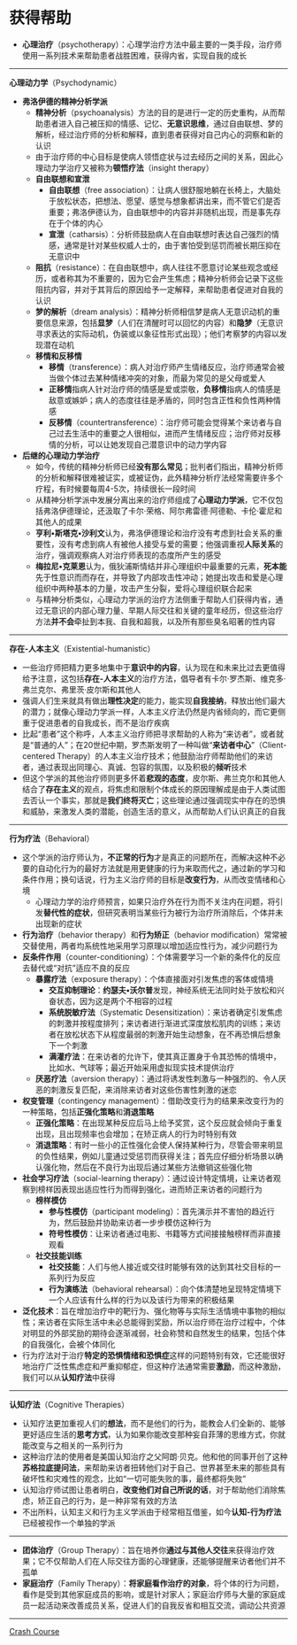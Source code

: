 # 获得帮助
* **心理治疗**（psychotherapy）：心理学治疗方法中最主要的一类手段，治疗师使用一系列技术来帮助患者战胜困难，获得内省，实现自我的成长
---
**心理动力学**（Psychodynamic）
* **弗洛伊德的精神分析学派**
  * **精神分析**（psychoanalysis）方法的目的是进行一定的历史重构，从而帮助患者进入自己被压抑的情感、记忆、**无意识思维**，通过自由联想、梦的解析，经过治疗师的分析和解释，直到患者获得对自己内心的洞察和新的认识
  * 由于治疗师的中心目标是使病人领悟症状与过去经历之间的关系，因此心理动力学治疗又被称为**顿悟疗法**（insight therapy）
  * **自由联想和宣泄**
    * **自由联想**（free association）：让病人很舒服地躺在长椅上，大脑处于放松状态，把想法、愿望、感觉与想象都讲出来，而不管它们是否重要；弗洛伊德认为，自由联想中的内容并非随机出现，而是事先存在于个体的内心
    * **宣泄**（catharsis）：分析师鼓励病人在自由联想时表达自己强烈的情感，通常是针对某些权威人士的，由于害怕受到惩罚而被长期压抑在无意识中
  * **阻抗**（resistance）：在自由联想中，病人往往不愿意讨论某些观念或经历，或者称其为不重要的，因为它会产生焦虑；精神分析师会记录下这些阻抗内容，并对于其背后的原因给予一定解释，来帮助患者促进对自我的认识
  * **梦的解析**（dream analysis）：精神分析师相信梦是病人无意识动机的重要信息来源，包括**显梦**（人们在清醒时可以回忆的内容）和**隐梦**（无意识寻求表达的实际动机，伪装或以象征性形式出现）；他们考察梦的内容以发现潜在动机
  * **移情和反移情**
    * **移情**（transference）：病人对治疗师产生情绪反应，治疗师通常会被当做个体过去某种情绪冲突的对象，而最为常见的是父母或爱人
    * **正移情**指病人针对治疗师的情感是爱或崇敬，**负移情**指病人的情感是敌意或嫉妒；病人的态度往往是矛盾的，同时包含正性和负性两种情感
    * **反移情**（countertransference）：治疗师可能会觉得某个来访者与自己过去生活中的重要之人很相似，进而产生情绪反应；治疗师对反移情的分析，可以让她发现自己潜意识中的动力学内容
* **后继的心理动力学治疗**
  * 如今，传统的精神分析师已经**没有那么常见**；批判者们指出，精神分析师的分析和解释很难被证实，或被证伪，此外精神分析疗法经常需要许多个疗程，有时候要每周4-5次，持续很长一段时间
  * 从精神分析学派中发展分离出来的治疗师组成了**心理动力学派**，它不仅包括弗洛伊德理论，还汲取了卡尔·荣格、阿尔弗雷德·阿德勒、卡伦·霍尼和其他人的成果
  * **亨利•斯塔克•沙利文**认为，弗洛伊德理论和治疗没有考虑到社会关系的重要性，没有考虑到病人有被他人接受与爱的需要；他强调重视**人际关系**的治疗，强调观察病人对治疗师表现的态度所产生的感受
  * **梅拉尼•克莱恩**认为，俄狄浦斯情结并非心理组织中最重要的元素，**死本能**先于性意识而而存在，并导致了内部攻击性冲动；她提出攻击和爱是心理组织中两种基本的力量，攻击产生分裂，爱将心理组织联合起来
  * 与精神分析类似，心理动力学派的治疗方法侧重于帮助人们获得内省，通过无意识的内部心理力量、早期人际交往和关键的童年经历，但这些治疗方法**并不会**牵扯到本我、自我和超我，以及所有那些臭名昭著的性内容
---
**存在-人本主义**（Existential-humanistic）
  * 一些治疗师把精力更多地集中于**意识中的内容**，认为现在和未来比过去更值得给予注意，这包括**存在-人本主义**的治疗方法，倡导者有卡尔·罗杰斯、维克多·弗兰克尔、弗里茨·皮尔斯和其他人
  * 强调人们生来就具有做出**理性决定**的能力，能实现**自我接纳**，释放出他们最大的潜力；就像心理动力学派一样，人本主义疗法仍然是内省倾向的，而它更侧重于促进患者的自我成长，而不是治疗疾病
  * 比起“患者”这个称呼，人本主义治疗师把寻求帮助的人称为“来访者”，或者就是“普通的人”；在20世纪中期，罗杰斯发明了一种叫做“**来访者中心**”（Client-centered Therapy）的人本主义治疗技术；他鼓励治疗师帮助他们的来访者，通过表现出同理心、真诚、包容的氛围，以及积极的**倾听**技术
  *  但这个学派的其他治疗师则更多怀着**悲观的态度**，皮尔斯、弗兰克尔和其他人结合了**存在主义**的观点，将焦虑和限制个体成长的原因理解成是由于人类试图去否认一个事实，那就是**我们终将灭亡**；这些理论通过强调现实中存在的恐惧和威胁，来激发人类的潜能，创造生活的意义，从而帮助人们认识真正的自我
---
**行为疗法**（Behavioral）
* 这个学派的治疗师认为，**不正常的行为**才是真正的问题所在，而解决这种不必要的自动化行为的最好方法就是用更健康的行为来取而代之，通过新的学习和条件作用；换句话说，行为主义治疗师的目标是**改变行为**，从而改变情绪和心境
  * 心理动力学的治疗师预言，如果只治疗外在行为而不关注内在问题，将引发**替代性的症状**，但研究表明当某些行为被行为治疗所消除后，个体并未出现新的症状
* **行为治疗**（behavior therapy）和**行为矫正**（behavior modification）常常被交替使用，两者均系统性地采用学习原理以增加适应性行为，减少问题行为
* **反条件作用**（counter-conditioning）：个体需要学习一个新的条件化的反应去替代或“对抗”适应不良的反应
  * **暴露疗法**（exposure therapy）：个体直接面对引发焦虑的客体或情境
    * **交互抑制理论**：**约瑟夫•沃尔普**发现，神经系统无法同时处于放松和兴奋状态，因为这是两个不相容的过程
    * **系统脱敏疗法**（Systematic Desensitization）：来访者确定引发焦虑的刺激并按程度排列；来访者进行渐进式深度放松肌肉的训练；来访者在放松状态下从程度最弱的刺激开始生动想象，在不再恐惧后想象下一个刺激
    * **满灌疗法**：在来访者的允许下，使其真正置身于令其恐怖的情境中，比如水、气球等；最近开始采用虚拟现实技术提供治疗
  * **厌恶疗法**（aversion therapy）：通过将诱发性刺激与一种强烈的、令人厌恶的刺激反复匹配，来消除来访者对这些伤害性刺激的迷恋
* **权变管理**（contingency management）：借助改变行为的结果来改变行为的一种策略，包括**正强化策略**和**消退策略**
  * **正强化策略**：在出现某种反应后马上给予奖赏，这个反应就会倾向于重复出现，且出现频率也会增加；在矫正病人的行为时特别有效
  * **消退策略**：有时一些小的正性强化会使人保持某种行为，尽管会带来明显的负性结果，例如儿童通过受惩罚而获得关注；首先应仔细分析场景以确认强化物，然后在不良行为出现后通过某些方法撤销这些强化物
* **社会学习疗法**（social-learning therapy）：通过设计特定情境，让来访者观察到榜样因表现出适应性行为而得到强化，进而矫正来访者的问题行为
  * **榜样模仿**
    * **参与性模仿**（participant modeling）：首先演示并不害怕的趋近行为，然后鼓励并协助来访者一步步模仿这种行为
    * **符号性模仿**：让来访者通过电影、书籍等方式间接接触榜样而非直接观看
  * **社交技能训练**
    * **社交技能**：人们与他人接近或交往时能够有效的达到其社交目标的一系列行为反应
    * **行为演练法**（behavioral rehearsal）：向个体清楚地呈现特定情境下一个人应该有什么样的行为以及该行为带来的积极结果
* **泛化技术**：旨在增加治疗中的靶行为、强化物等与实际生活情境中事物的相似性；来访者在实际生活中未必总能得到奖励，所以治疗师在治疗过程中，个体对明显的外部奖励的期待会逐渐减弱，社会称赞和自然发生的结果，包括个体的自我强化，会被个体同化
* 行为疗法对于治疗**特定的恐惧情绪和恐惧症**这样的问题特别有效，它还能很好地治疗广泛性焦虑症和严重抑郁症，但这种疗法通常需要**激励**，而这种激励，我们可以从**认知疗法**中获得
---
**认知疗法**（Cognitive Therapies）
  * 认知疗法更加重视人们的**想法**，而不是他们的行为，能教会人们全新的、能够更好适应生活的**思考方式**，认为如果你能改变那种妄自菲薄的思维方式，你就能改变与之相关的一系列行为
  * 这种治疗法的使用者是美国认知治疗之父阿朗·贝克。他和他的同事开创了这种**苏格拉底提问法**，来帮助来访者扭转他们对于自己、世界甚至未来的那些具有破坏性和灾难性的观念，比如“一切可能失败的事，最终都将失败”
  * 认知治疗师试图让患者明白，**改变他们对自己所说的话**，对于帮助他们消除焦虑，矫正自己的行为，是一种非常有效的方法
  * 不出所料，认知主义和行为主义学派由于经常相互借鉴，如今**认知-行为疗法**已经被视作一个单独的学派
---
* **团体治疗**（Group Therapy）：旨在培养你**通过与其他人交往**来获得治疗效果；它不仅帮助人们在人际交往方面的心理健康，还能够提醒来访者他们并不孤单
* **家庭治疗**（Family Therapy）：**将家庭看作治疗的对象**，将个体的行为问题，看作是受到其他家庭成员的影响，或是针对家人；家庭治疗师与大量的家庭成员一起活动来改善成员关系，促进人们的自我反省和相互交流，调动公共资源
---
[Crash Course](https://www.bilibili.com/video/BV1Ax411N75Q?p=36)